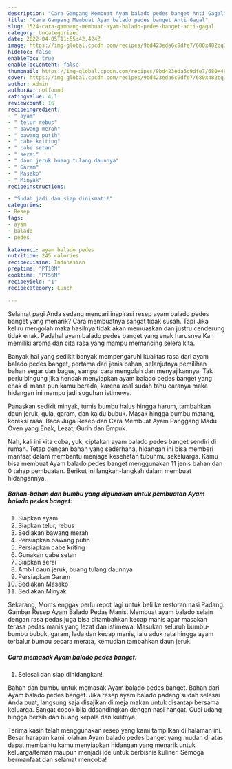 ```yaml
---
description: "Cara Gampang Membuat Ayam balado pedes banget Anti Gagal"
title: "Cara Gampang Membuat Ayam balado pedes banget Anti Gagal"
slug: 1524-cara-gampang-membuat-ayam-balado-pedes-banget-anti-gagal
category: Uncategorized
date: 2022-04-05T11:55:42.424Z
image: https://img-global.cpcdn.com/recipes/9bd423eda6c9dfe7/680x482cq70/ayam-balado-pedes-banget-foto-resep-utama.jpg
hideToc: false
enableToc: true
enableTocContent: false
thumbnail: https://img-global.cpcdn.com/recipes/9bd423eda6c9dfe7/680x482cq70/ayam-balado-pedes-banget-foto-resep-utama.jpg
cover: https://img-global.cpcdn.com/recipes/9bd423eda6c9dfe7/680x482cq70/ayam-balado-pedes-banget-foto-resep-utama.jpg
author: Admin
authorAv: notfound
ratingvalue: 4.1
reviewcount: 16
recipeingredient:
- " ayam"
- " telur rebus"
- " bawang merah"
- " bawang putih"
- " cabe kriting"
- " cabe setan"
- " serai"
- " daun jeruk buang tulang daunnya"
- " Garam"
- " Masako"
- " Minyak"
recipeinstructions:

- "Sudah jadi dan siap dinikmati!"
categories:
- Resep
tags:
- ayam
- balado
- pedes

katakunci: ayam balado pedes 
nutrition: 245 calories
recipecuisine: Indonesian
preptime: "PT10M"
cooktime: "PT56M"
recipeyield: "1"
recipecategory: Lunch

---
```



Selamat pagi Anda sedang mencari inspirasi resep ayam balado pedes banget yang menarik? Cara membuatnya sangat tidak susah. Tapi Jika keliru mengolah maka hasilnya tidak akan memuaskan dan justru cenderung tidak enak. Padahal ayam balado pedes banget yang enak harusnya Kan memiliki aroma dan cita rasa yang mampu memancing selera kita.


Banyak hal yang sedikit banyak mempengaruhi kualitas rasa dari ayam balado pedes banget, pertama dari jenis bahan, selanjutnya pemilihan bahan segar dan bagus, sampai cara mengolah dan menyajikannya. Tak perlu bingung jika hendak menyiapkan ayam balado pedes banget yang enak di mana pun kamu berada, karena asal sudah tahu caranya maka hidangan ini mampu jadi suguhan istimewa.

Panaskan sedikit minyak, tumis bumbu halus hingga harum, tambahkan daun jeruk, gula, garam, dan kaldu bubuk. Masak hingga bumbu matang, koreksi rasa. Baca Juga Resep dan Cara Membuat Ayam Panggang Madu Oven yang Enak, Lezat, Gurih dan Empuk.


Nah, kali ini kita coba, yuk, ciptakan ayam balado pedes banget sendiri di rumah. Tetap dengan bahan yang sederhana, hidangan ini bisa memberi manfaat dalam membantu menjaga kesehatan tubuhmu sekeluarga. Kamu bisa membuat Ayam balado pedes banget menggunakan 11 jenis bahan dan 0 tahap pembuatan. Berikut ini langkah-langkah dalam membuat hidangannya.

<!--inarticleads1-->

##### Bahan-bahan dan bumbu yang digunakan untuk pembuatan Ayam balado pedes banget:

1. Siapkan  ayam
1. Siapkan  telur, rebus
1. Sediakan  bawang merah
1. Persiapkan  bawang putih
1. Persiapkan  cabe kriting
1. Gunakan  cabe setan
1. Siapkan  serai
1. Ambil  daun jeruk, buang tulang daunnya
1. Persiapkan  Garam
1. Sediakan  Masako
1. Sediakan  Minyak


Sekarang, Moms enggak perlu repot lagi untuk beli ke restoran nasi Padang. Gambar Resep Ayam Balado Pedas Manis. Membuat ayam balado selain dengan rasa pedas juga bisa ditambahkan kecap manis agar masakan terasa pedas manis yang lezat dan istimewa. Masukan seluruh bumbu-bumbu bubuk, garam, lada dan kecap manis, lalu aduk rata hingga ayam terbalur bumbu secara merata, kemudian tambahkan daun jeruk. 

<!--inarticleads2-->

##### Cara memasak Ayam balado pedes banget:


1. Selesai dan siap dihidangkan!

Bahan dan bumbu untuk memasak Ayam balado pedes banget. Bahan dari Ayam balado pedes banget. Jika resep ayam balado padang sudah selesai Anda buat, langsung saja disajikan di meja makan untuk disantap bersama keluarga. Sangat cocok bila ddsandingkan dengan nasi hangat. Cuci udang hingga bersih dan buang kepala dan kulitnya. 

Terima kasih telah menggunakan resep yang kami tampilkan di halaman ini. Besar harapan kami, olahan Ayam balado pedes banget yang mudah di atas dapat membantu kamu menyiapkan hidangan yang menarik untuk keluarga/teman maupun menjadi ide untuk berbisnis kuliner. Semoga bermanfaat dan selamat mencoba!
